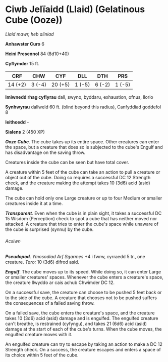 # Ciwb Jelïaidd (Llaid) (Gelatinous Cube (Ooze))

*Llaid mawr, heb aliniad*

**Anhawster Curo** 6

**Heini Presennol** 84 (8d10+40)

**Cyflymder** 15 ft.

| CRF     | CHW    | CYF     | DLL    | DTH    | PRS    |
|---------|--------|---------|--------|--------|--------|
| 14 (+2) | 3 (-4) | 20 (+5) | 1 (-5) | 6 (-2) | 1 (-5) |

**Imiwnedd rhag cyflyrau** dall, swyno, byddaru, exhaustion, ofnus, llorio

**Synhwyrau** dallweld 60 ft. (blind beyond this radius), Canfyddiad goddefol 8

**Ieithoedd** -

**Sialens** 2 (450 XP)

***Ooze Cube***. The cube takes up its entire space. Other creatures can enter the space, but a creature that does so is subjected to the cube's Engulf and has disadvantage on the saving throw.

Creatures inside the cube can be seen but have total cover.

A creature within 5 feet of the cube can take an action to pull a creature or object out of the cube. Doing so requires a successful DC 12 Strength check, and the creature making the attempt takes 10 (3d6) acid (asid) damage.

The cube can hold only one Large creature or up to four Medium or smaller creatures inside it at a time.

***Transparent***. Even when the cube is in plain sight, it takes a successful DC 15 Wisdom (Perception) check to spot a cube that has neither moved nor attacked. A creature that tries to enter the cube's space while unaware of the cube is surprised (synnu) by the cube.

###### Acsiwn

***Pseudopod***. *Ymosodiad Arf Sgarmes* +4 i fwrw, cyrraedd 5 tr., one creature. *Taro:* 10 (3d6) difrod asid.

***Engulf***. The cube moves up to its speed. While doing so, it can enter Large or smaller creatures' spaces. Whenever the cube enters a creature's space, the creature llwyddo ar cais achub Chwimder DC 12.

On a successful save, the creature can choose to be pushed 5 feet back or to the side of the cube. A creature that chooses not to be pushed suffers the consequences of a failed saving throw.

On a failed save, the cube enters the creature's space, and the creature takes 10 (3d6) acid (asid) damage and is engulfed. The engulfed creature can't breathe, is restrained (cyfyngu), and takes 21 (6d6) acid (asid) damage at the start of each of the cube's turns. When the cube moves, the engulfed creature moves with it.

An engulfed creature can try to escape by taking an action to make a DC 12 Strength check. On a success, the creature escapes and enters a space of its choice within 5 feet of the cube.